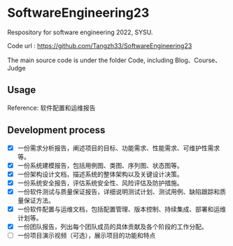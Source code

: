 # SoftwareEngineering23
Respository for software engineering 2022, SYSU.

Code url : https://github.com/Tangzh33/SoftwareEngineering23

The main source code is under the folder Code, including Blog、Course、Judge

## Usage

Reference: 软件配置和运维报告

## Development process

- [x] 一份需求分析报告，阐述项目的目标、功能需求、性能需求、可维护性需求等。
- [x] 一份系统建模报告，包括用例图、类图、序列图、状态图等。
- [x] 一份架构设计文档，描述系统的整体架构以及关键设计决策。
- [x] 一份系统安全报告，评估系统安全性、风险评估及防护措施。
- [x] 一份软件测试与质量保证报告，详细说明测试计划、测试用例、缺陷跟踪和质量保证方法。
- [x] 一份软件配置与运维文档，包括配置管理、版本控制、持续集成、部署和运维计划等。
- [x] 一份团队报告，列出每个团队成员的具体贡献及各个阶段的工作分配。
- [ ] 一份项目演示视频（可选），展示项目的功能和特点
